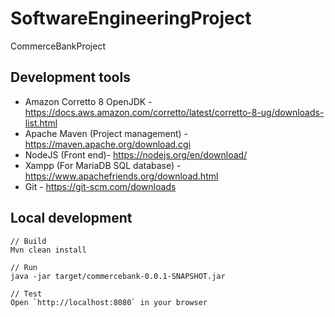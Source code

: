 # SoftwareEngineeringProject
CommerceBankProject

## Development tools
* Amazon Corretto 8 OpenJDK - https://docs.aws.amazon.com/corretto/latest/corretto-8-ug/downloads-list.html
* Apache Maven (Project management) - https://maven.apache.org/download.cgi
* NodeJS (Front end)- https://nodejs.org/en/download/
* Xampp (For MariaDB SQL database) - https://www.apachefriends.org/download.html
* Git - https://git-scm.com/downloads

## Local development
```
// Build
Mvn clean install

// Run
java -jar target/commercebank-0.0.1-SNAPSHOT.jar

// Test
Open `http://localhost:8080` in your browser
```
